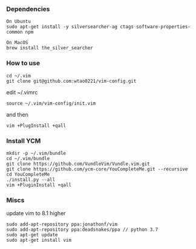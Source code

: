 ### Dependencies
```
On Ubuntu
sudo apt-get install -y silversearcher-ag ctags software-properties-common npm
```

```
On MacOS
brew install the_silver_searcher
```

### How to use
```
cd ~/.vim
git clone git@github.com:wtao0221/vim-config.git
```

edit ~/.vimrc
```
source ~/.vim/vim-config/init.vim
```
and then
```
vim +PlugInstall +qall
```

### Install YCM
```
mkdir -p ~/.vim/bundle
cd ~/.vim/bundle
git clone https://github.com/VundleVim/Vundle.vim.git
git clone https://github.com/ycm-core/YouCompleteMe.git --recursive
cd YouCompleteMe
./install.py --all
vim +PluginInstall +qall
```

### Miscs
update vim to 8.1 higher
```
sudo add-apt-repository ppa:jonathonf/vim
sudo add-apt-repository ppa:deadsnakes/ppa // python 3.7
sudo apt-get update
sudo apt-get install vim
```
